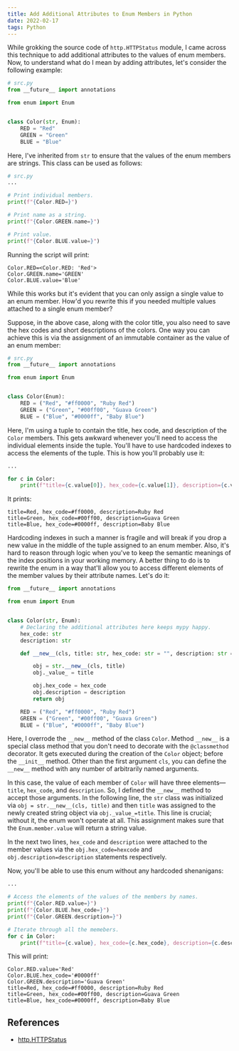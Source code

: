 ```yaml
---
title: Add Additional Attributes to Enum Members in Python
date: 2022-02-17
tags: Python
---
```


While grokking the source code of `http.HTTPStatus` module, I came across this technique to add additional attributes to the values of enum members. Now, to understand what do I mean by adding attributes, let's consider the following example:

```python
# src.py
from __future__ import annotations

from enum import Enum


class Color(str, Enum):
    RED = "Red"
    GREEN = "Green"
    BLUE = "Blue"
```

Here, I've inherited from `str` to ensure that the values of the enum members are strings. This class can be used as follows:

```python
# src.py
...

# Print individual members.
print(f"{Color.RED=}")

# Print name as a string.
print(f"{Color.GREEN.name=}")

# Print value.
print(f"{Color.BLUE.value=}")
```

Running the script will print:

```
Color.RED=<Color.RED: 'Red'>
Color.GREEN.name='GREEN'
Color.BLUE.value='Blue'
```

While this works but it's evident that you can only assign a single value to an enum member. How'd you rewrite this if you needed multiple values attached to a single enum member?

Suppose, in the above case, along with the color title, you also need to save the hex codes and short descriptions of the colors. One way you can achieve this is via the assignment of an immutable container as the value of an enum member:


```python
# src.py
from __future__ import annotations

from enum import Enum


class Color(Enum):
    RED = ("Red", "#ff0000", "Ruby Red")
    GREEN = ("Green", "#00ff00", "Guava Green")
    BLUE = ("Blue", "#0000ff", "Baby Blue")
```

Here, I'm using a tuple to contain the title, hex code, and description of the `Color` members. This gets awkward whenever you'll need to access the individual elements inside the tuple. You'll have to use hardcoded indexes to access the elements of the tuple. This is how you'll probably use it:

```python
...

for c in Color:
    print(f"title={c.value[0]}, hex_code={c.value[1]}, description={c.value[2]}")
```

It prints:

```
title=Red, hex_code=#ff0000, description=Ruby Red
title=Green, hex_code=#00ff00, description=Guava Green
title=Blue, hex_code=#0000ff, description=Baby Blue
```

Hardcoding indexes in such a manner is fragile and will break if you drop a new value in the middle of the tuple assigned to an enum member. Also, it's hard to reason through logic when you've to keep the semantic meanings of the index positions in your working memory. A better thing to do is to rewrite the enum in a way that'll allow you to access different elements of the member values by their attribute names. Let's do it:


```python
from __future__ import annotations

from enum import Enum


class Color(str, Enum):
    # Declaring the additional attributes here keeps mypy happy.
    hex_code: str
    description: str

    def __new__(cls, title: str, hex_code: str = "", description: str = "") -> Color:

        obj = str.__new__(cls, title)
        obj._value_ = title

        obj.hex_code = hex_code
        obj.description = description
        return obj

    RED = ("Red", "#ff0000", "Ruby Red")
    GREEN = ("Green", "#00ff00", "Guava Green")
    BLUE = ("Blue", "#0000ff", "Baby Blue")
```

Here, I overrode the `__new__` method of the class `Color`. Method `__new__` is a special class method that you don't need to decorate with the `@classmethod` decorator. It gets executed during the creation of the `Color` object; before the `__init__` method. Other than the first argument `cls`, you can define the `__new__` method with any number of arbitrarily named arguments.

In this case, the value of each member of `Color` will have three elements—`title`, `hex_code`, and `description`. So, I defined the `__new__` method to accept those arguments. In the following line, the `str` class was initialized via `obj = str.__new__(cls, title)` and then `title` was assigned to the newly created string object via `obj._value_=title`. This line is crucial; without it, the enum won't operate at all. This assignment makes sure that the `Enum.member.value` will return a string value.

In the next two lines, `hex_code` and `description` were attached to the member values via the `obj.hex_code=hexcode` and `obj.description=description` statements respectively.

Now, you'll be able to use this enum without any hardcoded shenanigans:

```python
...

# Access the elements of the values of the members by names.
print(f"{Color.RED.value=}")
print(f"{Color.BLUE.hex_code=}")
print(f"{Color.GREEN.description=}")

# Iterate through all the memebers.
for c in Color:
    print(f"title={c.value}, hex_code={c.hex_code}, description={c.description}")
```

This will print:

```
Color.RED.value='Red'
Color.BLUE.hex_code='#0000ff'
Color.GREEN.description='Guava Green'
title=Red, hex_code=#ff0000, description=Ruby Red
title=Green, hex_code=#00ff00, description=Guava Green
title=Blue, hex_code=#0000ff, description=Baby Blue
```

## References

* [http.HTTPStatus](https://github.com/python/cpython/blob/6f1efd19a70839d480e4b1fcd9fecd3a8725824b/Lib/http/__init__.py#L6)
